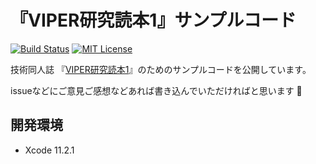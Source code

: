 # 『VIPER研究読本1』サンプルコード

[![Build Status](https://app.bitrise.io/app/0e74ed291fcdc375/status.svg?token=rcCo8NNE4pltqyxwOfvYEA&branch=master)](https://app.bitrise.io/app/0e74ed291fcdc375)
[![MIT License](http://img.shields.io/badge/license-MIT-blue.svg?style=flat)](LICENSE)


技術同人誌 『[VIPER研究読本1](https://swift.booth.pm/items/1758609)』のためのサンプルコードを公開しています。

issueなどにご意見ご感想などあれば書き込んでいただければと思います :pray:

## 開発環境

- Xcode 11.2.1

